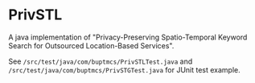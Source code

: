# PrivSTL
A java implementation of "Privacy-Preserving Spatio-Temporal Keyword Search for Outsourced Location-Based Services".

See `/src/test/java/com/buptmcs/PrivSTLTest.java` and `/src/test/java/com/buptmcs/PrivSTGTest.java` for JUnit test example.

